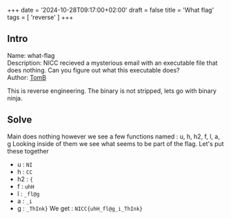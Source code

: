 +++
date = '2024-10-28T09:17:00+02:00'
draft = false 
title = 'What flag'
tags = [ 'reverse' ]
+++

## Intro

Name: what-flag  
Description: NICC recieved a mysterious email with an executable file that does nothing. Can you figure out what this executable does?  
Author: [TomB](https://github.com/Tomaszbrauntsch/)

This is reverse engineering.
The binary is not stripped, lets go with binary ninja.

## Solve

Main does nothing however we see a few functions named : u, h, h2, f, l, a, g
Looking inside of them we see what seems to be part of the flag.
Let's put these together
- u : `NI`
- h : `CC`
- h2 : `{`
- f : `uhH`
- l : `_fl@g`
- a : `_i`
- g : `_ThInk}`
We get : `NICC{uhH_fl@g_i_ThInk}`

